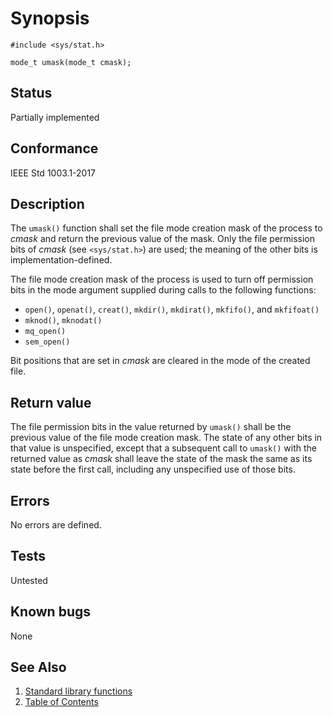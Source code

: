 <!-- Documentation template to fill -->
<!-- #MUST_BE: make good synopsis -->
# Synopsis

`#include <sys/stat.h>`

`mode_t umask(mode_t cmask);`

<!-- #MUST_BE: check status according to implementation -->
## Status

Partially implemented

<!-- #MUST_BE: if function shall be posix compliant print the standard signature  -->
## Conformance

IEEE Std 1003.1-2017

<!-- #MUST_BE: update description from opengroup AND READ IT and check if it matches  -->
## Description

The `umask()` function shall set the file mode creation mask of the process to _cmask_ and return the previous value of
 the mask. Only the file permission bits of _cmask_ (see `<sys/stat.h>`) are used; the meaning of the other bits is
 implementation-defined.

The file mode creation mask of the process is used to turn off permission bits in the mode argument supplied during
calls to the following functions:

* `open()`, `openat()`, `creat()`, `mkdir()`, `mkdirat()`, `mkfifo()`, and `mkfifoat()`
* `mknod()`, `mknodat()`
* `mq_open()`
* `sem_open()`

Bit positions that are set in _cmask_ are cleared in the mode of the created file.

<!-- #MUST_BE: check return values by the function  -->
## Return value

The file permission bits in the value returned by `umask()` shall be the previous value of the file mode creation mask.
The state of any other bits in that value is unspecified, except that a subsequent call to `umask()` with the returned
value as _cmask_ shall leave the state of the mask the same as its state before the first call, including any
unspecified use of those bits.

<!-- #MUST_BE: check what errors can cause the function to fail  -->
## Errors

No errors are defined.

<!-- #MUST_BE: function by default shall be untested, when tested there should be a link to test location and test
command for ia32 test runner  -->
## Tests

Untested

<!-- #MUST_BE: check for pending issues in  -->
## Known bugs

None

## See Also

1. [Standard library functions](../README.md)
2. [Table of Contents](../../../README.md)
